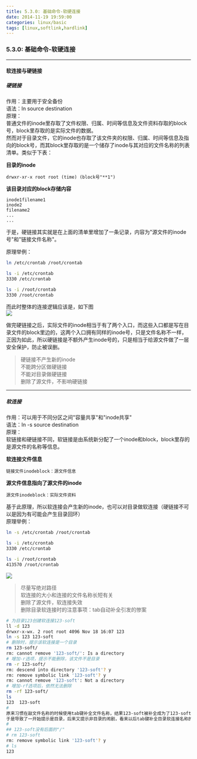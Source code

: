 ```yaml
---
title: 5.3.0: 基础命令-软硬连接
date: 2014-11-19 19:59:00
categories: linux/basic
tags: [linux,softlink,hardlink]
---
```

### 5.3.0: 基础命令-软硬连接

----

#### 软连接与硬链接

##### 硬链接
作用：主要用于安全备份  
语法：ln source destination  
原理：   
普通文件的inode里存取了文件权限、归属、时间等信息及文件资料存取的block号，block里存取的是实际文件的数据。  
然而对于目录文件，它的inode也存取了该文件夹的权限、归属、时间等信息及指向的block号，而其block里存取的是一个储存了inode与其对应的文件名称的列表清单。类似于下表：  

**目录的inode**  
```
drwxr-xr-x root root (time) (block号"**1")
```

**该目录对应的block存储内容**
```
inode1filename1inode2filename2......```于是，硬链接其实就是在上面的清单里增加了一条记录，内容为"源文件的inode号"和"链接文件名称"。  

原理举例：   
``` bash
ln /etc/crontab /root/crontab

ls -i /etc/crontab
3330 /etc/crontab

ls -i /root/crontab
3330 /root/crontab
```

而此时整体的连接逻辑应该是，如下图  
![](/static/images/docs/linux/basic/5.3.0_hard_link1.gif)

做完硬链接之后，实际文件的inode相当于有了两个入口，而这些入口都是写在目录文件的block里边的，这两个入口拥有同样的inode号，只是文件名称不一样，正因为如此，所以硬链接是不额外产生inode号的，只是相当于给源文件做了一层安全保护，防止被误删。

> 硬链接不产生新的inode  
不能跨分区做硬链接  
不能对目录做硬链接  
删除了源文件，不影响硬链接  

----

##### 软连接
作用：可以用于不同分区之间"容量共享"和"inode共享"  
语法：ln -s source destination  
原理：  
软链接和硬链接不同，软链接是由系统新分配了一个inode和block，block里存的是源文件的名称等信息。  

**软连接文件信息**
```
链接文件inodeblock：源文件信息```

**源文件信息指向了源文件的inode**
```源文件inodeblock：实际文件资料```

基于此原理，所以软连接会产生新的inode，也可以对目录做软连接（硬链接不可以是因为有可能会产生目录回环）  
原理举例：  
``` bash
ln -s /etc/crontab /root/crontab

ls -i /etc/crontab
3330 /etc/crontab

ls -i /root/crontab
413570 /root/crontab
```
![](/static/images/docs/linux/basic/5.3.0_soft_link1.gif)
> 尽量写绝对路径  
软连接的大小和连接的文件名称长短有关  
删除了源文件，软连接失效  
删除目录软连接时的注意事项：tab自动补全引发的惨案
>
``` bash
# 为目录123创建软连接123-soft
ll -d 123
drwxr-x-wx. 2 root root 4096 Nov 18 16:07 123
ln -s 123 123-soft
# 删除时，提示该软连接是一个目录
rm 123-soft/
rm: cannot remove '123-soft/': Is a directory
# 增加-r选项，提示不能删除，该文件不是目录
rm -r 123-soft/
rm: descend into directory '123-soft'? y           
rm: remove symbolic link '123-soft'? y
rm: cannot remove '123-soft': Not a directory
# 增加-rf选项后，依然无法删除
rm -rf 123-soft/
ls
123  123-soft
#
原来习惯在敲文件名称的时候使用tab键补全文件名称，结果123-soft被补全成为了123-soft/,
于是导致了一开始提示是目录，后来又提示非目录的闹剧，看来以后tab键补全目录软连接名称的时候，还真要注意呀，下面使用rm命令轻松删除软连接文件
#
## 123-soft没有后面的"/"
# rm 123-soft
rm: remove symbolic link '123-soft'? y
# ls
123
```
